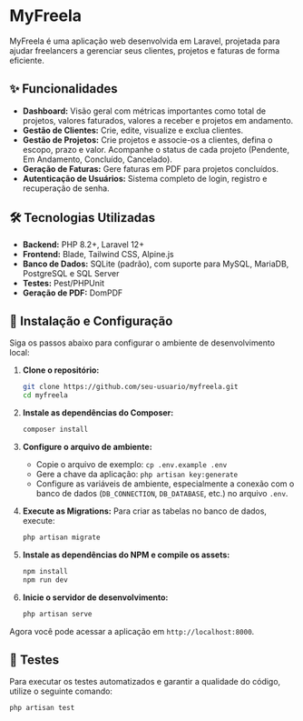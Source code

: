 # MyFreela

MyFreela é uma aplicação web desenvolvida em Laravel, projetada para ajudar freelancers a gerenciar seus clientes, projetos e faturas de forma eficiente.

## ✨ Funcionalidades

  * **Dashboard:** Visão geral com métricas importantes como total de projetos, valores faturados, valores a receber e projetos em andamento.
  * **Gestão de Clientes:** Crie, edite, visualize e exclua clientes.
  * **Gestão de Projetos:** Crie projetos e associe-os a clientes, defina o escopo, prazo e valor. Acompanhe o status de cada projeto (Pendente, Em Andamento, Concluído, Cancelado).
  * **Geração de Faturas:** Gere faturas em PDF para projetos concluídos.
  * **Autenticação de Usuários:** Sistema completo de login, registro e recuperação de senha.

## 🛠️ Tecnologias Utilizadas

  * **Backend:** PHP 8.2+, Laravel 12+
  * **Frontend:** Blade, Tailwind CSS, Alpine.js
  * **Banco de Dados:** SQLite (padrão), com suporte para MySQL, MariaDB, PostgreSQL e SQL Server
  * **Testes:** Pest/PHPUnit
  * **Geração de PDF:** DomPDF

## 🚀 Instalação e Configuração

Siga os passos abaixo para configurar o ambiente de desenvolvimento local:

1.  **Clone o repositório:**

    ```bash
    git clone https://github.com/seu-usuario/myfreela.git
    cd myfreela
    ```

2.  **Instale as dependências do Composer:**

    ```bash
    composer install
    ```

3.  **Configure o arquivo de ambiente:**

      * Copie o arquivo de exemplo: `cp .env.example .env`
      * Gere a chave da aplicação: `php artisan key:generate`
      * Configure as variáveis de ambiente, especialmente a conexão com o banco de dados (`DB_CONNECTION`, `DB_DATABASE`, etc.) no arquivo `.env`.

4.  **Execute as Migrations:**
    Para criar as tabelas no banco de dados, execute:

    ```bash
    php artisan migrate
    ```

5.  **Instale as dependências do NPM e compile os assets:**

    ```bash
    npm install
    npm run dev
    ```

6.  **Inicie o servidor de desenvolvimento:**

    ```bash
    php artisan serve
    ```

Agora você pode acessar a aplicação em `http://localhost:8000`.

## 🧪 Testes

Para executar os testes automatizados e garantir a qualidade do código, utilize o seguinte comando:

```bash
php artisan test
```
